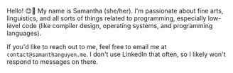 Hello! 😊👋 My name is Samantha (she/her). I'm passionate about fine arts, linguistics, and all sorts of things related to programming, especially low-level code (like compiler design, operating systems, and programming languages).

If you'd like to reach out to me, feel free to email me at `contact@samanthanguyen.me`. I don't use LinkedIn that often, so I likely won't respond to messages on there.

